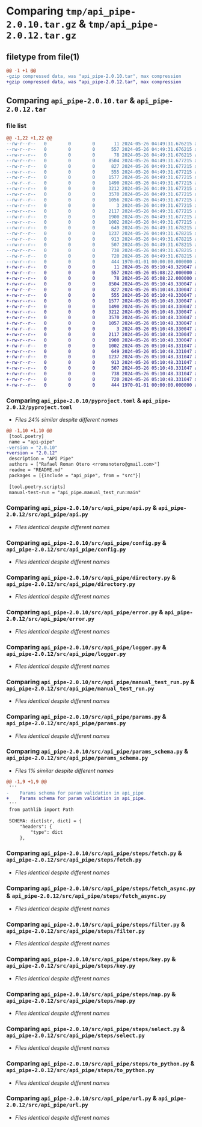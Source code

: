 # Comparing `tmp/api_pipe-2.0.10.tar.gz` & `tmp/api_pipe-2.0.12.tar.gz`

## filetype from file(1)

```diff
@@ -1 +1 @@
-gzip compressed data, was "api_pipe-2.0.10.tar", max compression
+gzip compressed data, was "api_pipe-2.0.12.tar", max compression
```

## Comparing `api_pipe-2.0.10.tar` & `api_pipe-2.0.12.tar`

### file list

```diff
@@ -1,22 +1,22 @@
--rw-r--r--   0        0        0       11 2024-05-26 04:49:31.676215 api_pipe-2.0.10/README.md
--rw-r--r--   0        0        0      557 2024-05-26 04:49:31.676215 api_pipe-2.0.10/pyproject.toml
--rw-r--r--   0        0        0       78 2024-05-26 04:49:31.676215 api_pipe-2.0.10/src/api_pipe/__init__.py
--rw-r--r--   0        0        0     8504 2024-05-26 04:49:31.677215 api_pipe-2.0.10/src/api_pipe/api.py
--rw-r--r--   0        0        0      827 2024-05-26 04:49:31.677215 api_pipe-2.0.10/src/api_pipe/config.py
--rw-r--r--   0        0        0      555 2024-05-26 04:49:31.677215 api_pipe-2.0.10/src/api_pipe/directory.py
--rw-r--r--   0        0        0     1577 2024-05-26 04:49:31.677215 api_pipe-2.0.10/src/api_pipe/error.py
--rw-r--r--   0        0        0     1490 2024-05-26 04:49:31.677215 api_pipe-2.0.10/src/api_pipe/logger.py
--rw-r--r--   0        0        0     3212 2024-05-26 04:49:31.677215 api_pipe-2.0.10/src/api_pipe/manual_test_run.py
--rw-r--r--   0        0        0     3570 2024-05-26 04:49:31.677215 api_pipe-2.0.10/src/api_pipe/params.py
--rw-r--r--   0        0        0     1056 2024-05-26 04:49:31.677215 api_pipe-2.0.10/src/api_pipe/params_schema.py
--rw-r--r--   0        0        0        3 2024-05-26 04:49:31.677215 api_pipe-2.0.10/src/api_pipe/steps/__init__.py
--rw-r--r--   0        0        0     2117 2024-05-26 04:49:31.677215 api_pipe-2.0.10/src/api_pipe/steps/fetch.py
--rw-r--r--   0        0        0     1900 2024-05-26 04:49:31.677215 api_pipe-2.0.10/src/api_pipe/steps/fetch_async.py
--rw-r--r--   0        0        0     1002 2024-05-26 04:49:31.677215 api_pipe-2.0.10/src/api_pipe/steps/filter.py
--rw-r--r--   0        0        0      649 2024-05-26 04:49:31.678215 api_pipe-2.0.10/src/api_pipe/steps/key.py
--rw-r--r--   0        0        0     1237 2024-05-26 04:49:31.678215 api_pipe-2.0.10/src/api_pipe/steps/map.py
--rw-r--r--   0        0        0      913 2024-05-26 04:49:31.678215 api_pipe-2.0.10/src/api_pipe/steps/select.py
--rw-r--r--   0        0        0      507 2024-05-26 04:49:31.678215 api_pipe-2.0.10/src/api_pipe/steps/to_json.py
--rw-r--r--   0        0        0      738 2024-05-26 04:49:31.678215 api_pipe-2.0.10/src/api_pipe/steps/to_python.py
--rw-r--r--   0        0        0      720 2024-05-26 04:49:31.678215 api_pipe-2.0.10/src/api_pipe/url.py
--rw-r--r--   0        0        0      444 1970-01-01 00:00:00.000000 api_pipe-2.0.10/PKG-INFO
+-rw-r--r--   0        0        0       11 2024-05-26 05:10:48.329047 api_pipe-2.0.12/README.md
+-rw-r--r--   0        0        0      557 2024-05-26 05:08:22.000000 api_pipe-2.0.12/pyproject.toml
+-rw-r--r--   0        0        0       78 2024-05-26 05:08:22.000000 api_pipe-2.0.12/src/api_pipe/__init__.py
+-rw-r--r--   0        0        0     8504 2024-05-26 05:10:48.330047 api_pipe-2.0.12/src/api_pipe/api.py
+-rw-r--r--   0        0        0      827 2024-05-26 05:10:48.330047 api_pipe-2.0.12/src/api_pipe/config.py
+-rw-r--r--   0        0        0      555 2024-05-26 05:10:48.330047 api_pipe-2.0.12/src/api_pipe/directory.py
+-rw-r--r--   0        0        0     1577 2024-05-26 05:10:48.330047 api_pipe-2.0.12/src/api_pipe/error.py
+-rw-r--r--   0        0        0     1490 2024-05-26 05:10:48.330047 api_pipe-2.0.12/src/api_pipe/logger.py
+-rw-r--r--   0        0        0     3212 2024-05-26 05:10:48.330047 api_pipe-2.0.12/src/api_pipe/manual_test_run.py
+-rw-r--r--   0        0        0     3570 2024-05-26 05:10:48.330047 api_pipe-2.0.12/src/api_pipe/params.py
+-rw-r--r--   0        0        0     1057 2024-05-26 05:10:48.330047 api_pipe-2.0.12/src/api_pipe/params_schema.py
+-rw-r--r--   0        0        0        3 2024-05-26 05:10:48.330047 api_pipe-2.0.12/src/api_pipe/steps/__init__.py
+-rw-r--r--   0        0        0     2117 2024-05-26 05:10:48.330047 api_pipe-2.0.12/src/api_pipe/steps/fetch.py
+-rw-r--r--   0        0        0     1900 2024-05-26 05:10:48.330047 api_pipe-2.0.12/src/api_pipe/steps/fetch_async.py
+-rw-r--r--   0        0        0     1002 2024-05-26 05:10:48.331047 api_pipe-2.0.12/src/api_pipe/steps/filter.py
+-rw-r--r--   0        0        0      649 2024-05-26 05:10:48.331047 api_pipe-2.0.12/src/api_pipe/steps/key.py
+-rw-r--r--   0        0        0     1237 2024-05-26 05:10:48.331047 api_pipe-2.0.12/src/api_pipe/steps/map.py
+-rw-r--r--   0        0        0      913 2024-05-26 05:10:48.331047 api_pipe-2.0.12/src/api_pipe/steps/select.py
+-rw-r--r--   0        0        0      507 2024-05-26 05:10:48.331047 api_pipe-2.0.12/src/api_pipe/steps/to_json.py
+-rw-r--r--   0        0        0      738 2024-05-26 05:10:48.331047 api_pipe-2.0.12/src/api_pipe/steps/to_python.py
+-rw-r--r--   0        0        0      720 2024-05-26 05:10:48.331047 api_pipe-2.0.12/src/api_pipe/url.py
+-rw-r--r--   0        0        0      444 1970-01-01 00:00:00.000000 api_pipe-2.0.12/PKG-INFO
```

### Comparing `api_pipe-2.0.10/pyproject.toml` & `api_pipe-2.0.12/pyproject.toml`

 * *Files 24% similar despite different names*

```diff
@@ -1,10 +1,10 @@
 [tool.poetry]
 name = "api-pipe"
-version = "2.0.10"
+version = "2.0.12"
 description = "API Pipe"
 authors = ["Rafael Roman Otero <rromanotero@gmail.com>"]
 readme = "README.md"
 packages = [{include = "api_pipe", from = "src"}]
 
 [tool.poetry.scripts]
 manual-test-run = "api_pipe.manual_test_run:main"
```

### Comparing `api_pipe-2.0.10/src/api_pipe/api.py` & `api_pipe-2.0.12/src/api_pipe/api.py`

 * *Files identical despite different names*

### Comparing `api_pipe-2.0.10/src/api_pipe/config.py` & `api_pipe-2.0.12/src/api_pipe/config.py`

 * *Files identical despite different names*

### Comparing `api_pipe-2.0.10/src/api_pipe/directory.py` & `api_pipe-2.0.12/src/api_pipe/directory.py`

 * *Files identical despite different names*

### Comparing `api_pipe-2.0.10/src/api_pipe/error.py` & `api_pipe-2.0.12/src/api_pipe/error.py`

 * *Files identical despite different names*

### Comparing `api_pipe-2.0.10/src/api_pipe/logger.py` & `api_pipe-2.0.12/src/api_pipe/logger.py`

 * *Files identical despite different names*

### Comparing `api_pipe-2.0.10/src/api_pipe/manual_test_run.py` & `api_pipe-2.0.12/src/api_pipe/manual_test_run.py`

 * *Files identical despite different names*

### Comparing `api_pipe-2.0.10/src/api_pipe/params.py` & `api_pipe-2.0.12/src/api_pipe/params.py`

 * *Files identical despite different names*

### Comparing `api_pipe-2.0.10/src/api_pipe/params_schema.py` & `api_pipe-2.0.12/src/api_pipe/params_schema.py`

 * *Files 1% similar despite different names*

```diff
@@ -1,9 +1,9 @@
 '''
-    Params schema for param validation in api_pipe
+    Params schema for param validation in api_pipe.
 '''
 from pathlib import Path
 
 SCHEMA: dict[str, dict] = {
     "headers": {
         "type": dict
     },
```

### Comparing `api_pipe-2.0.10/src/api_pipe/steps/fetch.py` & `api_pipe-2.0.12/src/api_pipe/steps/fetch.py`

 * *Files identical despite different names*

### Comparing `api_pipe-2.0.10/src/api_pipe/steps/fetch_async.py` & `api_pipe-2.0.12/src/api_pipe/steps/fetch_async.py`

 * *Files identical despite different names*

### Comparing `api_pipe-2.0.10/src/api_pipe/steps/filter.py` & `api_pipe-2.0.12/src/api_pipe/steps/filter.py`

 * *Files identical despite different names*

### Comparing `api_pipe-2.0.10/src/api_pipe/steps/key.py` & `api_pipe-2.0.12/src/api_pipe/steps/key.py`

 * *Files identical despite different names*

### Comparing `api_pipe-2.0.10/src/api_pipe/steps/map.py` & `api_pipe-2.0.12/src/api_pipe/steps/map.py`

 * *Files identical despite different names*

### Comparing `api_pipe-2.0.10/src/api_pipe/steps/select.py` & `api_pipe-2.0.12/src/api_pipe/steps/select.py`

 * *Files identical despite different names*

### Comparing `api_pipe-2.0.10/src/api_pipe/steps/to_python.py` & `api_pipe-2.0.12/src/api_pipe/steps/to_python.py`

 * *Files identical despite different names*

### Comparing `api_pipe-2.0.10/src/api_pipe/url.py` & `api_pipe-2.0.12/src/api_pipe/url.py`

 * *Files identical despite different names*

